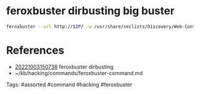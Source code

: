 # feroxbuster dirbusting big buster
```bash
feroxbuster --url http://$IP/ -w /usr/share/seclists/Discovery/Web-Content/directory-list-2.3-big.txt -x php,txt,log
```

# References
- [20221003150738](/zet/20221003150738/README.md) feroxbuster dirbusting
- ~/kb/hacking/commands/feroxbuster-command.md

Tags:
    #assorted #command #hacking #feroxbuster
